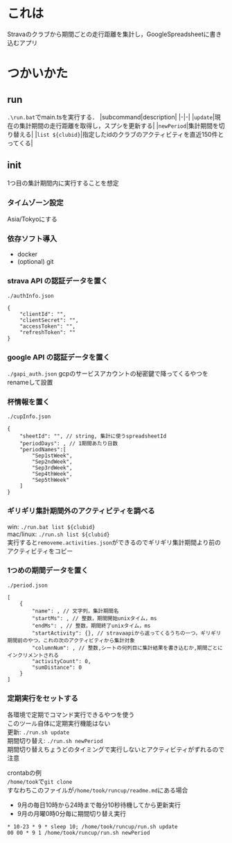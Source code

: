 # これは
Stravaのクラブから期間ごとの走行距離を集計し，GoogleSpreadsheetに書き込むアプリ

# つかいかた
## run
`.\run.bat`でmain.tsを実行する．
|subcommand|description|
|-|-|
|`update`|現在の集計期間の走行距離を取得し，スプシを更新する|
|`newPeriod`|集計期間を切り替える|
|`list ${clubid}`|指定したidのクラブのアクティビティを直近150件とってくる|

## init
1つ目の集計期間内に実行することを想定

### タイムゾーン設定
Asia/Tokyoにする

### 依存ソフト導入
* docker
* (optional) git

### strava API の認証データを置く
`./authInfo.json`
```
{
    "clientId": "",
    "clientSecret": "",
    "accessToken": "",
    "refreshToken": ""
}
```

### google API の認証データを置く
`./gapi_auth.json`
gcpのサービスアカウントの秘密鍵で降ってくるやつをrenameして設置

### 杯情報を置く
`./cupInfo.json`
```
{
    "sheetId": "", // string, 集計に使うspreadsheetId
    "periodDays": , // 1期間あたり日数
    "periodNames":[
        "Sep1stWeek",
        "Sep2ndWeek",
        "Sep3rdWeek",
        "Sep4thWeek",
        "Sep5thWeek"
    ]
}
```

### ギリギリ集計期間外のアクティビティを調べる
win: `./run.bat list ${clubid}`  
mac/linux: `./run.sh list ${clubid}`  
実行すると`removeme.activities.json`ができるのでギリギリ集計期間より前のアクティビティをコピー

### 1つめの期間データを置く
`./period.json`
```
[
    {
        "name": , // 文字列，集計期間名
        "startMs": , // 整数，期間開始unixタイム，ms
        "endMs": , // 整数，期間終了unixタイム，ms
        "startActivity": {}, // stravaapiから返ってくるうちの一つ，ギリギリ期間前のやつ，これの次のアクティビティから集計対象
        "columnNum": , // 整数,シートの何列目に集計結果を書き込むか,期間ごとにインクリメントされる
        "activityCount": 0,
        "sumDistance": 0
    }
]
```

### 定期実行をセットする
各環境で定期でコマンド実行できるやつを使う  
このツール自体に定期実行機能はない  
更新: `./run.sh update`  
期間切り替え: `./run.sh newPeriod`  
期間切り替えちょうどのタイミングで実行しないとアクティビティがずれるので注意

crontabの例  
`/home/took`で`git clone`  
すなわちこのファイルが`/home/took/runcup/readme.md`にある場合  
* 9月の毎日10時から24時まで毎分10秒待機してから更新実行
* 9月の月曜0時0分毎に期間切り替え実行
```
* 10-23 * 9 * sleep 10; /home/took/runcup/run.sh update
00 00 * 9 1 /home/took/runcup/run.sh newPeriod
```
